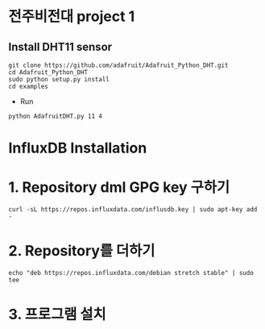 #  전주비전대 project 1

## Install DHT11 sensor
```
git clone https://github.com/adafruit/Adafruit_Python_DHT.git
cd Adafruit_Python_DHT
sudo python setup.py install
cd examples
```
  - Run
  ```
  python AdafruitDHT.py 11 4
  ```
  
# InfluxDB Installation
  # 1. Repository dml  GPG key 구하기
  ```
  curl -sL https://repos.influxdata.com/influsdb.key | sudo apt-key add -
  ```
  # 2. Repository를 더하기
  ```
  echo "deb https://repos.influxdata.com/debian stretch stable" | sudo tee
  ```
  # 3. 프로그램 설치
